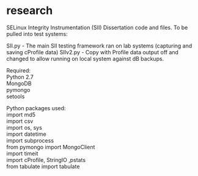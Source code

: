 research
========
SELinux Integrity Instrumentation (SII)
Dissertation code and files.
To be pulled into test systems:

SII.py - The main SII testing framework ran on lab systems (capturing and saving cProfile data)
SIIv2.py - Copy with Profile data output off and changed to allow running on local system against dB backups.

Required:  
Python 2.7  
MongoDB  
pymongo  
setools  
 

Python packages used:  
import md5  
import csv  
import os, sys  
import datetime  
import subprocess  
from pymongo import MongoClient  
import timeit  
import cProfile, StringIO ,pstats  
from tabulate import tabulate  
